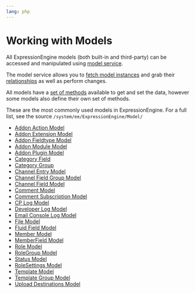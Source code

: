 ```yaml
---
lang: php
---
```


<!--
    This source file is part of the open source project
    ExpressionEngine User Guide (https://github.com/ExpressionEngine/ExpressionEngine-User-Guide)

    @link      https://expressionengine.com/
    @copyright Copyright (c) 2003-2020, Packet Tide, LLC (https://packettide.com)
    @license   https://expressionengine.com/license Licensed under Apache License, Version 2.0
-->

# Working with Models

All ExpressionEngine models (both built-in and third-party) can be accessed and manipulated using [model service](development/services/model.md).

The model service allows you to [fetch model instances](development/services/model/fetching.md) and grab their [relationships](development/services/model/relationships.md) as well as perform changes.

All models have a [set of methods](development/services/model/building-your-own.md#model-methods) available to get and set the data, however some models also define their own set of methods.

These are the most commonly used models in ExpressionEngine. For a full list, see the source `/system/ee/ExpressionEngine/Model/`

- [Addon Action Model](development/models/addon-action.md)
- [Addon Extension Model](development/models/addon-extension.md)
- [Addon Fieldtype Model](development/models/addon-fieldtype.md)
- [Addon Module Model](development/models/addon-module.md)
- [Addon Plugin Model](development/models/addon-plugin.md)
- [Category Field](development/models/category-field.md)
- [Category Group](development/models/category-group.md)
- [Channel Entry Model](development/models/channel-entry.md)
- [Channel Field Group Model](development/models/channel-field-group.md)
- [Channel Field Model](development/models/channel-field.md)
- [Comment Model](development/models/comment.md)
- [Comment Subscription Model](development/models/comment-subscription.md)
- [CP Log Model](development/models/cp-log.md)
- [Developer Log Model](development/models/developer-log.md)
- [Email Console Log Model](development/models/email-console-cache.md)
- [File Model](development/models/file.md)
- [Fluid Field Model](development/models/fluid-field.md)
- [Member Model](development/models/member.md)
- [MemberField Model](development/models/member-field.md)
- [Role Model](development/models/role.md)
- [RoleGroup Model](development/models/role-group.md)
- [Status Model](development/models/status.md)
- [RoleSettings  Model](development/models/role-settings.md)
- [Template  Model](development/models/template.md)
- [Template Group  Model](development/models/template-group.md)
- [Upload Destinations Model](development/models/upload-destination.md)

